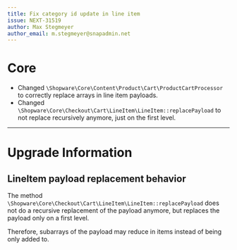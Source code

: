 ```yaml
---
title: Fix category id update in line item
issue: NEXT-31519
author: Max Stegmeyer
author_email: m.stegmeyer@snapadmin.net
---
```


# Core
* Changed `\Shopware\Core\Content\Product\Cart\ProductCartProcessor` to correctly replace arrays in line item payloads.
* Changed `\Shopware\Core\Checkout\Cart\LineItem\LineItem::replacePayload` to not replace recursively anymore, just on the first level.
___
# Upgrade Information
## LineItem payload replacement behavior

The method `\Shopware\Core\Checkout\Cart\LineItem\LineItem::replacePayload` does not do a recursive replacement of the payload anymore, but replaces the payload only on a first level.

Therefore, subarrays of the payload may reduce in items instead of being only added to.
